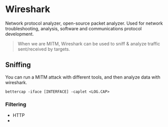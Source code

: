 # Wireshark

Network protocol analyzer, open-source packet analyzer. Used for network troubleshooting, analysis, software and communications protocol development.

> When we are MITM, Wireshark can be used to sniff & analyze traffic sent/received by targets.

## Sniffing

You can run a MITM attack with different tools, and then analyze data with wireshark.

```
bettercap -iface [INTERFACE] -caplet <LOG.CAP>
```

### Filtering

* HTTP
* 